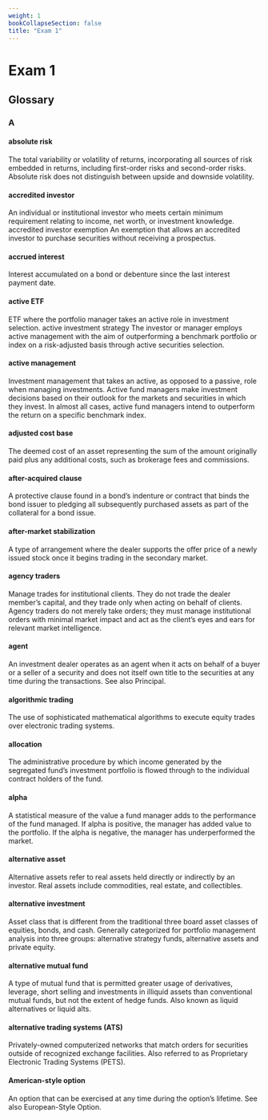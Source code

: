 ```yaml
---
weight: 1
bookCollapseSection: false
title: "Exam 1"
---
```


# Exam 1

## Glossary

### A

#### absolute risk
The total variability or volatility of
returns, incorporating all sources of
risk embedded in returns, including
first-order risks and second-order risks.
Absolute risk does not distinguish
between upside and downside
volatility.

#### accredited investor
An individual or institutional investor
who meets certain minimum
requirement relating to income, net
worth, or investment knowledge.
accredited investor exemption
An exemption that allows an
accredited investor to purchase
securities without receiving a
prospectus.

#### accrued interest
Interest accumulated on a bond or
debenture since the last interest
payment date.

#### active ETF
ETF where the portfolio manager takes
an active role in investment selection.
active investment strategy
The investor or manager employs
active management with the aim of
outperforming a benchmark portfolio
or index on a risk-adjusted basis
through active securities selection.

#### active management
Investment management that takes
an active, as opposed to a passive, role
when managing investments. Active
fund managers make investment
decisions based on their outlook for
the markets and securities in which
they invest. In almost all cases, active
fund managers intend to outperform
the return on a specific benchmark
index.

#### adjusted cost base
The deemed cost of an asset
representing the sum of the amount
originally paid plus any additional
costs, such as brokerage fees and
commissions.

#### after-acquired clause
A protective clause found in a bond’s
indenture or contract that binds
the bond issuer to pledging all
subsequently purchased assets as part
of the collateral for a bond issue.

#### after-market stabilization
A type of arrangement where the
dealer supports the offer price of a
newly issued stock once it begins
trading in the secondary market.

#### agency traders
Manage trades for institutional clients.
They do not trade the dealer member’s
capital, and they trade only when
acting on behalf of clients. Agency
traders do not merely take orders; they
must manage institutional orders with
minimal market impact and act as
the client’s eyes and ears for relevant
market intelligence.

#### agent
An investment dealer operates as an
agent when it acts on behalf of a buyer
or a seller of a security and does not
itself own title to the securities at any
time during the transactions. See also
Principal.

#### algorithmic trading
The use of sophisticated mathematical
algorithms to execute equity trades
over electronic trading systems.

#### allocation
The administrative procedure by which
income generated by the segregated
fund’s investment portfolio is flowed
through to the individual contract
holders of the fund.

#### alpha
A statistical measure of the value
a fund manager adds to the
performance of the fund managed.
If alpha is positive, the manager has
added value to the portfolio. If the
alpha is negative, the manager has
underperformed the market.

#### alternative asset
Alternative assets refer to real
assets held directly or indirectly
by an investor. Real assets include
commodities, real estate, and
collectibles.

#### alternative investment
Asset class that is different from the
traditional three board asset classes
of equities, bonds, and cash. Generally
categorized for portfolio management
analysis into three groups: alternative
strategy funds, alternative assets and
private equity.

#### alternative mutual fund
A type of mutual fund that is
permitted greater usage of derivatives,
leverage, short selling and investments
in illiquid assets than conventional
mutual funds, but not the extent of
hedge funds. Also known as liquid
alternatives or liquid alts.

#### alternative trading systems (ATS)
Privately-owned computerized
networks that match orders for
securities outside of recognized
exchange facilities. Also referred to as
Proprietary Electronic Trading Systems
(PETS).

#### American-style option
An option that can be exercised at any
time during the option’s lifetime. See
also European-Style Option.

